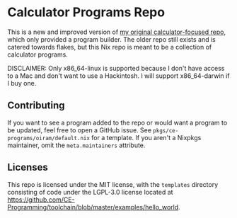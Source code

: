 # Calculator Programs Repo

This is a new and improved version of [my original calculator-focused repo](https://github.com/myclevorname/flake), which only provided a program builder.
The older repo still exists and is catered towards flakes, but this Nix repo is meant to be a collection of calculator programs.

DISCLAIMER: Only x86\_64-linux is supported because I don't have access to a Mac and don't want to use a Hackintosh.
I will support x86\_64-darwin if I buy one.

## Contributing

If you want to see a program added to the repo or would want a program to be updated, feel free to open a GitHub issue.
See `pkgs/ce-programs/oiram/default.nix` for a template.
If you aren't a Nixpkgs maintainer, omit the `meta.maintainers` attribute.

## Licenses

This repo is licensed under the MIT license, with the `templates` directory consisting of code under the LGPL-3.0 license located at https://github.com/CE-Programming/toolchain/blob/master/examples/hello_world.
